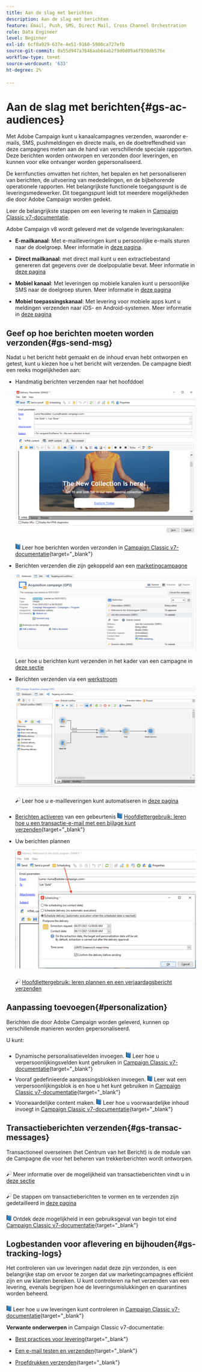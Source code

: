 ```yaml
---
title: Aan de slag met berichten
description: Aan de slag met berichten
feature: Email, Push, SMS, Direct Mail, Cross Channel Orchestration
role: Data Engineer
level: Beginner
exl-id: 6cf8a929-637e-4e51-9160-5980ca727efb
source-git-commit: 0a55d947a7646aab64ab2f9d0d09a6f930db576e
workflow-type: tm+mt
source-wordcount: '633'
ht-degree: 2%

---
```


# Aan de slag met berichten{#gs-ac-audiences}

Met Adobe Campaign kunt u kanaalcampagnes verzenden, waaronder e-mails, SMS, pushmeldingen en directe mails, en de doeltreffendheid van deze campagnes meten aan de hand van verschillende speciale rapporten. Deze berichten worden ontworpen en verzonden door leveringen, en kunnen voor elke ontvanger worden gepersonaliseerd.

De kernfuncties omvatten het richten, het bepalen en het personaliseren van berichten, de uitvoering van mededelingen, en de bijbehorende operationele rapporten. Het belangrijkste functionele toegangspunt is de leveringsmedewerker. Dit toegangspunt leidt tot meerdere mogelijkheden die door Adobe Campaign worden gedekt.

Leer de belangrijkste stappen om een levering te maken in [Campaign Classic v7-documentatie](https://experienceleague.adobe.com/docs/campaign-classic/using/sending-messages/key-steps-when-creating-a-delivery/steps-about-delivery-creation-steps.html).

Adobe Campaign v8 wordt geleverd met de volgende leveringskanalen:

* **E-mailkanaal**: Met e-mailleveringen kunt u persoonlijke e-mails sturen naar de doelgroep. Meer informatie in [deze pagina](../send/email.md).

* **Direct mailkanaal**: met direct mail kunt u een extractiebestand genereren dat gegevens over de doelpopulatie bevat.  Meer informatie in [deze pagina](../send/direct-mail.md)

* **Mobiel kanaal**: Met leveringen op mobiele kanalen kunt u persoonlijke SMS naar de doelgroep sturen.  Meer informatie in [deze pagina](../send/sms.md)

* **Mobiel toepassingskanaal**: Met levering voor mobiele apps kunt u meldingen verzenden naar iOS- en Android-systemen.  Meer informatie in [deze pagina](../send/push.md)

<!--
* **LINE channel**: LINE deliveries let you send messages on LINE, an instant messaging application available on all smartphones. Learn more in [this page](../send/line.md)
-->

## Geef op hoe berichten moeten worden verzonden{#gs-send-msg}

Nadat u het bericht hebt gemaakt en de inhoud ervan hebt ontworpen en getest, kunt u kiezen hoe u het bericht wilt verzenden. De campagne biedt een reeks mogelijkheden aan:

* Handmatig berichten verzenden naar het hoofddoel

   ![](assets/send-email.png)

   ![](../assets/do-not-localize/book.png) Leer hoe berichten worden verzonden in [Campaign Classic v7-documentatie](https://experienceleague.adobe.com/docs/campaign-classic/using/sending-messages/sending-emails/sending-an-email/sending-messages.html){target=&quot;_blank&quot;}

* Berichten verzenden die zijn gekoppeld aan een [marketingcampagne](campaigns.md)

   ![](assets/deliveries-in-a-campaign.png)

   Leer hoe u berichten kunt verzenden in het kader van een campagne in [deze sectie](https://experienceleague.adobe.com/docs/campaign/automation/campaign-orchestration/marketing-campaign-deliveries.html)

* Berichten verzenden via een [werkstroom](../config/workflows.md)

   ![](assets/send-in-a-wf.png)

   ![](../assets/do-not-localize/glass.png) Leer hoe u e-mailleveringen kunt automatiseren in [deze pagina](https://experienceleague.adobe.com/docs/campaign/automation/workflows/wf-activities/action-activities/delivery.html)

* [Berichten activeren](../send/transactional.md) van een gebeurtenis
   ![](../assets/do-not-localize/book.png) [Hoofdlettergebruik: leren hoe u een transactie-e-mail met een bijlage kunt verzenden](https://experienceleague.adobe.com/docs/campaign-classic/using/transactional-messaging/transactional-email-with-attachments.html?lang=en){target=&quot;_blank&quot;}

* Uw berichten plannen

   ![](assets/schedule-send.png)

   ![](../assets/do-not-localize/glass.png) [Hoofdlettergebruik: leren plannen en een verjaardagsbericht verzenden](https://experienceleague.adobe.com/docs/campaign/automation/workflows/use-cases/deliveries/send-a-birthday-email.html)


## Aanpassing toevoegen{#personalization}

Berichten die door Adobe Campaign worden geleverd, kunnen op verschillende manieren worden gepersonaliseerd.

U kunt:

* Dynamische personalisatievelden invoegen.
   ![](../assets/do-not-localize/book.png) Leer hoe u verpersoonlijkingsvelden kunt gebruiken in [Campaign Classic v7-documentatie](https://experienceleague.adobe.com/docs/campaign-classic/using/sending-messages/personalizing-deliveries/personalization-fields.html){target=&quot;_blank&quot;}
* Vooraf gedefinieerde aanpassingsblokken invoegen.
   ![](../assets/do-not-localize/book.png) Leer wat een verpersoonlijkingsblok is en hoe u het kunt gebruiken in [Campaign Classic v7-documentatie](https://experienceleague.adobe.com/docs/campaign-classic/using/sending-messages/personalizing-deliveries/personalization-blocks.html){target=&quot;_blank&quot;}
* Voorwaardelijke content maken.
   ![](../assets/do-not-localize/book.png) Leer hoe u voorwaardelijke inhoud invoegt in [Campaign Classic v7-documentatie](https://experienceleague.adobe.com/docs/campaign-classic/using/sending-messages/personalizing-deliveries/conditional-content.html){target=&quot;_blank&quot;}

## Transactieberichten verzenden{#gs-transac-messages}

Transactioneel overseinen (het Centrum van het Bericht) is de module van de Campagne die voor het beheren van trekkerberichten wordt ontworpen.

![](../assets/do-not-localize/glass.png) Meer informatie over de mogelijkheid van transactieberichten vindt u in [deze sectie](../architecture/architecture.md#transac-msg-archi)

![](../assets/do-not-localize/glass.png) De stappen om transactieberichten te vormen en te verzenden zijn gedetailleerd in [deze pagina](../send/transactional.md)

![](../assets/do-not-localize/book.png) Ontdek deze mogelijkheid in een gebruiksgeval van begin tot eind [Campaign Classic v7-documentatie](https://experienceleague.adobe.com/docs/campaign-classic/using/transactional-messaging/transactional-email-with-attachments.html){target=&quot;_blank&quot;}

## Logbestanden voor aflevering en bijhouden{#gs-tracking-logs}

Het controleren van uw leveringen nadat deze zijn verzonden, is een belangrijke stap om ervoor te zorgen dat uw marketingcampagnes efficiënt zijn en uw klanten bereiken. U kunt controleren na het verzenden van een levering, evenals begrijpen hoe de leveringsmislukkingen en quarantines worden beheerd.

![](../assets/do-not-localize/book.png) Leer hoe u uw leveringen kunt controleren in [Campaign Classic v7-documentatie](https://experienceleague.adobe.com/docs/campaign-classic/using/sending-messages/monitoring-deliveries/about-delivery-monitoring.html#sending-messages){target=&quot;_blank&quot;}


**Verwante onderwerpen** in Campaign Classic v7-documentatie:

* [Best practices voor levering](https://experienceleague.adobe.com/docs/campaign-classic/using/sending-messages/key-steps-when-creating-a-delivery/delivery-bestpractices/delivery-best-practices.html){target=&quot;_blank&quot;}

* [Een e-mail testen en verzenden](https://experienceleague.adobe.com/docs/campaign-classic/using/sending-messages/sending-emails/sending-an-email/sending-messages.html){target=&quot;_blank&quot;}

* [Proefdrukken verzenden](https://experienceleague.adobe.com/docs/campaign-classic/using/sending-messages/key-steps-when-creating-a-delivery/steps-validating-the-delivery.html){target=&quot;_blank&quot;}
